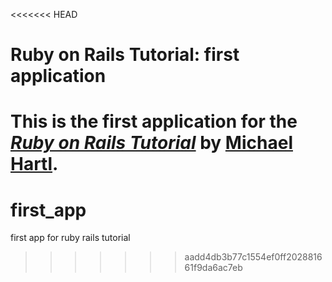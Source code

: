 <<<<<<< HEAD
# Ruby on Rails Tutorial: first application

This is the first application for the
[*Ruby on Rails Tutorial*](http://railstutorial.org/)
by [Michael Hartl](http://michaelhartl.com/).
=======
first_app
=========

first app for ruby rails tutorial
>>>>>>> aadd4db3b77c1554ef0ff202881661f9da6ac7eb
